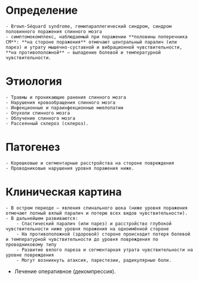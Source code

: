 # Определение
	- Brown-Séquard syndrome, гемипараплегический синдром, синдром половинного поражения спинного мозга
	- симптомокомплекс, наблюдаемый при поражении **половины поперечника СМ**: **на стороне поражения** отмечают центральный паралич (или парез) и утрату мышечно-суставной и вибрационной чувствительности, **на противоположной** — выпадение болевой и температурной чувствительности.
# Этиология
	- Травмы и проникающие ранения спинного мозга
	- Нарушения кровообращения спинного мозга
	- Инфекционные и параинфекционные миелопатии
	- Опухоли спинного мозга
	- Облучение спинного мозга
	- Рассеянный склероз (склероз).
# Патогенез
	- Корешковые и сегментарные расстройства на стороне повреждения
	- Проводниковые нарушения уровня поражения ниже.
# Клиническая картина
	- В остром периоде — явления спинального шока (ниже уровня поражения отмечают полный вялый паралич и потерю всех видов чувствительности).
	- В дальнейшем развиваются:
		- Спастический паралич (или парез) и расстройство глубокой чувствительности ниже уровня поражения на одноимённой стороне
		- На противоположной (здоровой) стороне происходит потеря болевой и температурной чувствительности до уровня повреждения по проводниковому типу
		- Развитие вялого пареза и сегментарная утрата чувствительности на уровне повреждения
		- Могут возникнуть атаксия, парестезии, радикулярные боли.
- Лечение оперативное (декомпрессия).